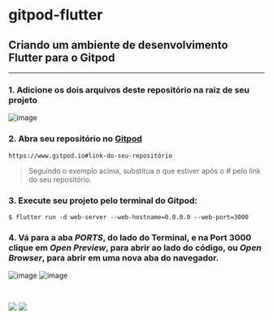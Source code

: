 # gitpod-flutter

## Criando um ambiente de desenvolvimento Flutter para o Gitpod

---

### 1. Adicione os dois arquivos deste repositório na raiz de seu projeto

![image](https://github.com/adelsonsljunior/gitpod-flutter/assets/94010073/a0b65aee-fe9b-4470-9c83-a496bc6fbd2b)

### 2. Abra seu repositório no [Gitpod](https://www.gitpod.io)

`https://www.gitpod.io#link-do-seu-repositório`

> Seguindo o exemplo acima, substitua o que estiver após o *#* pelo link do seu repositório.

### 3. Execute seu projeto pelo terminal do Gitpod:

~~~
$ flutter run -d web-server --web-hostname=0.0.0.0 --web-port=3000
~~~

### 4. Vá para a aba *PORTS*, do lado do Terminal, e na Port 3000 clique em *Open Preview*, para abrir ao lado do código, ou *Open Browser*, para abrir em uma nova aba do navegador.

![image](https://user-images.githubusercontent.com/94010073/236356301-ac3feab6-a7e9-41fe-b097-3993ec138a17.png)
![image](https://user-images.githubusercontent.com/94010073/236356199-5c6f1887-e5a4-4202-b0b0-b6d7da3b1aea.png)

<br>

![](https://img.shields.io/badge/Gitpod-000000?style=for-the-badge&logo=gitpod&logoColor=#FFAE33)
![](https://img.shields.io/badge/Flutter-02569B?style=for-the-badge&logo=flutter&logoColor=white)

